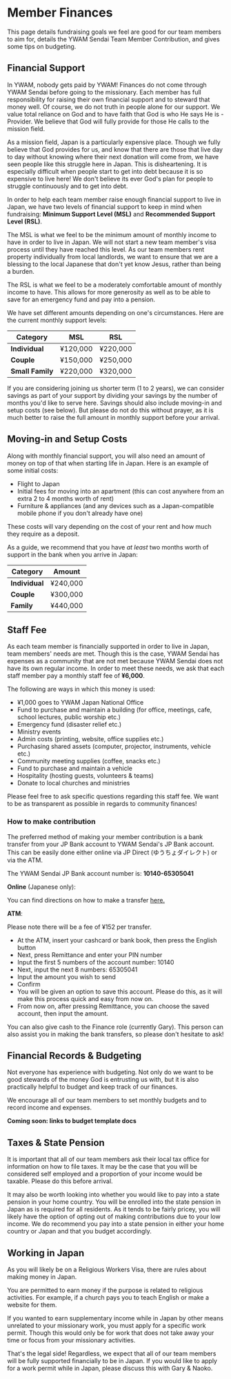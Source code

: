 # Member Finances

This page details fundraising goals we feel are good for our team members to aim for, details the YWAM Sendai Team Member Contribution, and gives some tips on budgeting.

## Financial Support

In YWAM, nobody gets paid by YWAM! Finances do not come through YWAM Sendai before going to the missionary. Each member has full responsibility for raising their own financial support and to steward that money well. Of course, we do not truth in people alone for our support. We value total reliance on God and to have faith that God is who He says He is - Provider. We believe that God will fully provide for those He calls to the mission field.

As a mission field, Japan is a particularly expensive place. Though we fully believe that God provides for us, and know that there are those that live day to day without knowing where their next donation will come from, we have seen people like this struggle here in Japan. This is disheartening. It is especially difficult when people start to get into debt because it is so expensive to live here! We don't believe its ever God's plan for people to struggle continuously and to get into debt.

In order to help each team member raise enough financial support to live in Japan, we have two levels of financial support to keep in mind when fundraising: **Minimum Support Level (MSL)** and **Recommended Support Level (RSL)**.

The MSL is what we feel to be the minimum amount of monthly income to have in order to live in Japan. We will not start a new team member's visa process until they have reached this level. As our team members rent property individually from local landlords, we want to ensure that we are a blessing to the local Japanese that don't yet know Jesus, rather than being a burden.

The RSL is what we feel to be a moderately comfortable amount of monthly income to have. This allows for more generosity as well as to be able to save for an emergency fund and pay into a pension.

We have set different amounts depending on one's circumstances. Here are the current monthly support levels:

Category | MSL | RSL
--------- | --------- | ---------
**Individual** | ¥120,000 | ¥220,000
**Couple** | ¥150,000 | ¥250,000
**Small Family** | ¥220,000 | ¥320,000

If you are considering joining us shorter term (1 to 2 years), we can consider savings as part of your support by dividing your savings by the number of months you'd like to serve here. Savings should also include moving-in and setup costs (see below). But please do not do this without prayer, as it is much better to raise the full amount in monthly support before your arrival.

## Moving-in and Setup Costs

Along with monthly financial support, you will also need an amount of money on top of that when starting life in Japan. Here is an example of some initial costs:

* Flight to Japan
* Initial fees for moving into an apartment (this can cost anywhere from an extra 2 to 4 months worth of rent)
* Furniture & appliances (and any devices such as a Japan-compatible mobile phone if you don't already have one)

These costs will vary depending on the cost of your rent and how much they require as a deposit.

As a guide, we recommend that you have *at least* two months worth of support in the bank when you arrive in Japan:

Category | Amount
--------- | ---------
**Individual** | ¥240,000
**Couple** | ¥300,000
**Family** | ¥440,000

## Staff Fee

As each team member is financially supported in order to live in Japan, team members' needs are met. Though this is the case, YWAM Sendai has expenses as a community that are not met because YWAM Sendai does not have its own regular income. In order to meet these needs, we ask that each staff member pay a monthly staff fee of **¥6,000**.

The following are ways in which this money is used:

* ¥1,000 goes to YWAM Japan National Office
* Fund to purchase and maintain a building (for office, meetings, cafe, school lectures, public worship etc.)
* Emergency fund (disaster relief etc.)
* Ministry events
* Admin costs (printing, website, office supplies etc.)
* Purchasing shared assets (computer, projector, instruments, vehicle etc.)
* Community meeting supplies (coffee, snacks etc.)
* Fund to purchase and maintain a vehicle
* Hospitality (hosting guests, volunteers & teams)
* Donate to local churches and ministries

Please feel free to ask specific questions regarding this staff fee. We want to be as transparent as possible in regards to community finances!

### How to make contribution

The preferred method of making your member contribution is a bank transfer from your JP Bank account to YWAM Sendai's JP Bank account. This can be easily done either online via JP Direct (ゆうちょダイレクト) or via the ATM.

The YWAM Sendai JP Bank account number is: **10140-65305041**

**Online** (Japanese only):

You can find directions on how to make a transfer [here.](https://www.jp-bank.japanpost.jp/direct/pc/guide/dr_pc_gd_densin.html)

**ATM**:

Please note there will be a fee of ¥152 per transfer.

* At the ATM, insert your cashcard or bank book, then press the English button
* Next, press Remittance and enter your PIN number
* Input the first 5 numbers of the account number: 10140
* Next, input the next 8 numbers: 65305041
* Input the amount you wish to send
* Confirm
* You will be given an option to save this account. Please do this, as it will make this process quick and easy from now on.
* From now on, after pressing Remittance, you can choose the saved account, then input the amount.

You can also give cash to the Finance role (currently Gary). This person can also assist you in making the bank transfers, so please don't hesitate to ask!

## Financial Records & Budgeting

Not everyone has experience with budgeting. Not only do we want to be good stewards of the money God is entrusting us with, but it is also practically helpful to budget and keep track of our finances.

We encourage all of our team members to set monthly budgets and to record income and expenses.

**Coming soon: links to budget template docs**

## Taxes & State Pension

It is important that all of our team members ask their local tax office for information on how to file taxes. It may be the case that you will be considered self employed and a proportion of your income would be taxable. Please do this before arrival.

It may also be worth looking into whether you would like to pay into a state pension in your home country. You will be enrolled into the state pension in Japan as is required for all residents. As it tends to be fairly pricey, you will likely have the option of opting out of making contributions due to your low income. We do recommend you pay into a state pension in either your home country or Japan and that you budget accordingly.

## Working in Japan

As you will likely be on a Religious Workers Visa, there are rules about making money in Japan.

You are permitted to earn money if the purpose is related to religious activities. For example, if a church pays you to teach English or make a website for them.

If you wanted to earn supplementary income while in Japan by other means unrelated to your missionary work, you must apply for a specific work permit. Though this would only be for work that does not take away your time or focus from your missionary activities.

That's the legal side! Regardless, we expect that all of our team members will be fully supported financially to be in Japan. If you would like to apply for a work permit while in Japan, please discuss this with Gary & Naoko.
